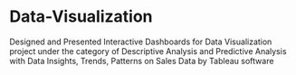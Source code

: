 # Data-Visualization
Designed and Presented Interactive Dashboards for Data Visualization project under the category of Descriptive Analysis and Predictive Analysis with Data Insights, Trends, Patterns on Sales Data by Tableau software
